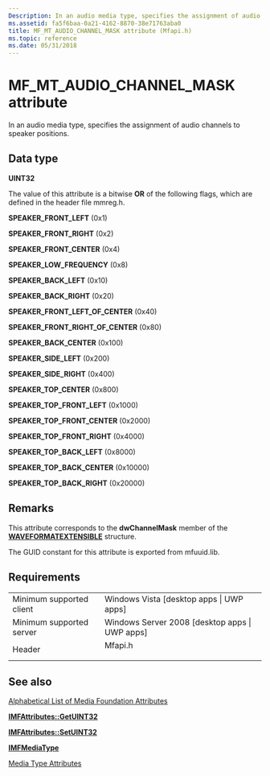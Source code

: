 ```yaml
---
Description: In an audio media type, specifies the assignment of audio channels to speaker positions.
ms.assetid: fa5f6baa-0a21-4162-8870-38e71763aba0
title: MF_MT_AUDIO_CHANNEL_MASK attribute (Mfapi.h)
ms.topic: reference
ms.date: 05/31/2018
---
```


# MF\_MT\_AUDIO\_CHANNEL\_MASK attribute

In an audio media type, specifies the assignment of audio channels to speaker positions.

## Data type

**UINT32**

The value of this attribute is a bitwise **OR** of the following flags, which are defined in the header file mmreg.h.

<dl> <dt>

<span id="SPEAKER_FRONT_LEFT"></span><span id="speaker_front_left"></span>**SPEAKER\_FRONT\_LEFT** (0x1)
</dt> <dt>

<span id="SPEAKER_FRONT_RIGHT"></span><span id="speaker_front_right"></span>**SPEAKER\_FRONT\_RIGHT** (0x2)
</dt> <dt>

<span id="SPEAKER_FRONT_CENTER"></span><span id="speaker_front_center"></span>**SPEAKER\_FRONT\_CENTER** (0x4)
</dt> <dt>

<span id="SPEAKER_LOW_FREQUENCY"></span><span id="speaker_low_frequency"></span>**SPEAKER\_LOW\_FREQUENCY** (0x8)
</dt> <dt>

<span id="SPEAKER_BACK_LEFT"></span><span id="speaker_back_left"></span>**SPEAKER\_BACK\_LEFT** (0x10)
</dt> <dt>

<span id="SPEAKER_BACK_RIGHT"></span><span id="speaker_back_right"></span>**SPEAKER\_BACK\_RIGHT** (0x20)
</dt> <dt>

<span id="SPEAKER_FRONT_LEFT_OF_CENTER"></span><span id="speaker_front_left_of_center"></span>**SPEAKER\_FRONT\_LEFT\_OF\_CENTER** (0x40)
</dt> <dt>

<span id="SPEAKER_FRONT_RIGHT_OF_CENTER"></span><span id="speaker_front_right_of_center"></span>**SPEAKER\_FRONT\_RIGHT\_OF\_CENTER** (0x80)
</dt> <dt>

<span id="SPEAKER_BACK_CENTER"></span><span id="speaker_back_center"></span>**SPEAKER\_BACK\_CENTER** (0x100)
</dt> <dt>

<span id="SPEAKER_SIDE_LEFT"></span><span id="speaker_side_left"></span>**SPEAKER\_SIDE\_LEFT** (0x200)
</dt> <dt>

<span id="SPEAKER_SIDE_RIGHT"></span><span id="speaker_side_right"></span>**SPEAKER\_SIDE\_RIGHT** (0x400)
</dt> <dt>

<span id="SPEAKER_TOP_CENTER"></span><span id="speaker_top_center"></span>**SPEAKER\_TOP\_CENTER** (0x800)
</dt> <dt>

<span id="SPEAKER_TOP_FRONT_LEFT"></span><span id="speaker_top_front_left"></span>**SPEAKER\_TOP\_FRONT\_LEFT** (0x1000)
</dt> <dt>

<span id="SPEAKER_TOP_FRONT_CENTER"></span><span id="speaker_top_front_center"></span>**SPEAKER\_TOP\_FRONT\_CENTER** (0x2000)
</dt> <dt>

<span id="SPEAKER_TOP_FRONT_RIGHT"></span><span id="speaker_top_front_right"></span>**SPEAKER\_TOP\_FRONT\_RIGHT** (0x4000)
</dt> <dt>

<span id="SPEAKER_TOP_BACK_LEFT"></span><span id="speaker_top_back_left"></span>**SPEAKER\_TOP\_BACK\_LEFT** (0x8000)
</dt> <dt>

<span id="SPEAKER_TOP_BACK_CENTER"></span><span id="speaker_top_back_center"></span>**SPEAKER\_TOP\_BACK\_CENTER** (0x10000)
</dt> <dt>

<span id="SPEAKER_TOP_BACK_RIGHT"></span><span id="speaker_top_back_right"></span>**SPEAKER\_TOP\_BACK\_RIGHT** (0x20000)
</dt> </dl>

## Remarks

This attribute corresponds to the **dwChannelMask** member of the [**WAVEFORMATEXTENSIBLE**](https://msdn.microsoft.com/library/Dd757714(v=VS.85).aspx) structure.

The GUID constant for this attribute is exported from mfuuid.lib.

## Requirements



|                                     |                                                                                    |
|-------------------------------------|------------------------------------------------------------------------------------|
| Minimum supported client<br/> | Windows Vista \[desktop apps \| UWP apps\]<br/>                              |
| Minimum supported server<br/> | Windows Server 2008 \[desktop apps \| UWP apps\]<br/>                        |
| Header<br/>                   | <dl> <dt>Mfapi.h</dt> </dl> |



## See also

<dl> <dt>

[Alphabetical List of Media Foundation Attributes](alphabetical-list-of-media-foundation-attributes.md)
</dt> <dt>

[**IMFAttributes::GetUINT32**](/windows/desktop/api/mfobjects/nf-mfobjects-imfattributes-getuint32)
</dt> <dt>

[**IMFAttributes::SetUINT32**](/windows/desktop/api/mfobjects/nf-mfobjects-imfattributes-setuint32)
</dt> <dt>

[**IMFMediaType**](/windows/desktop/api/mfobjects/nn-mfobjects-imfmediatype)
</dt> <dt>

[Media Type Attributes](media-type-attributes.md)
</dt> </dl>

 

 




